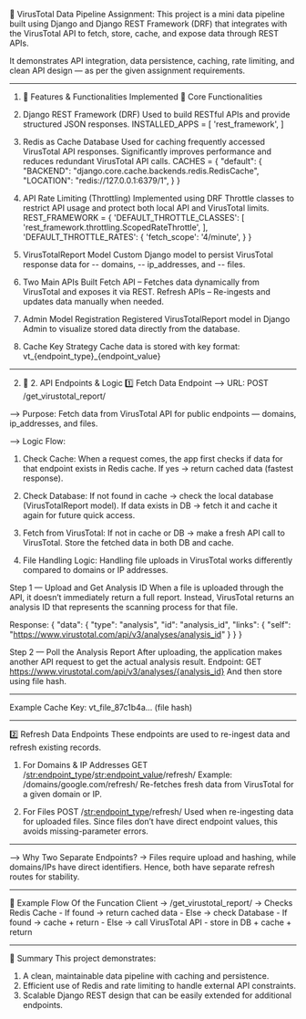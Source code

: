 🧠 VirusTotal Data Pipeline Assignment:
This project is a mini data pipeline built using Django and Django REST Framework (DRF) that integrates with the VirusTotal API to fetch, store, cache, and expose data through REST APIs.

It demonstrates API integration, data persistence, caching, rate limiting, and clean API design — as per the given assignment requirements.

-----------------------------------------------------------
1. 🚀 Features & Functionalities Implemented
🧩 Core Functionalities

1. Django REST Framework (DRF)
Used to build RESTful APIs and provide structured JSON responses.
INSTALLED_APPS = [
    'rest_framework',
]

2. Redis as Cache Database
Used for caching frequently accessed VirusTotal API responses.
Significantly improves performance and reduces redundant VirusTotal API calls.
CACHES = {
    "default": {
        "BACKEND": "django.core.cache.backends.redis.RedisCache",
        "LOCATION": "redis://127.0.0.1:6379/1",
    }
}

3. API Rate Limiting (Throttling)
Implemented using DRF Throttle classes to restrict API usage and protect both local API and VirusTotal limits.
REST_FRAMEWORK = {
    'DEFAULT_THROTTLE_CLASSES': [
        'rest_framework.throttling.ScopedRateThrottle',
    ],
    'DEFAULT_THROTTLE_RATES': {
        'fetch_scope': '4/minute',
    }
}

4. VirusTotalReport Model
Custom Django model to persist VirusTotal response data for
 -- domains,
 -- ip_addresses, and
 -- files.

5. Two Main APIs Built
Fetch API – Fetches data dynamically from VirusTotal and exposes it via REST.
Refresh APIs – Re-ingests and updates data manually when needed.

6. Admin Model Registration
Registered VirusTotalReport model in Django Admin to visualize stored data directly from the database.

7. Cache Key Strategy
Cache data is stored with key format:
vt_{endpoint_type}_{endpoint_value}

-----------------------------------------------------------
2. 🧠 2. API Endpoints & Logic
1️⃣ Fetch Data Endpoint
--> URL:
POST /get_virustotal_report/

--> Purpose:
Fetch data from VirusTotal API for public endpoints — domains, ip_addresses, and files.

--> Logic Flow:
1. Check Cache:
When a request comes, the app first checks if data for that endpoint exists in Redis cache.
If yes → return cached data (fastest response).

2. Check Database:
If not found in cache → check the local database (VirusTotalReport model).
If data exists in DB → fetch it and cache it again for future quick access.

3. Fetch from VirusTotal:
If not in cache or DB → make a fresh API call to VirusTotal.
Store the fetched data in both DB and cache.

4. File Handling Logic:
Handling file uploads in VirusTotal works differently compared to domains or IP addresses.

Step 1 — Upload and Get Analysis ID
When a file is uploaded through the API, it doesn’t immediately return a full report.
Instead, VirusTotal returns an analysis ID that represents the scanning process for that file.

Response:
{
  "data": {
    "type": "analysis",
    "id": "analysis_id",
    "links": {
      "self": "https://www.virustotal.com/api/v3/analyses/analysis_id"
    }
  }
}

Step 2 — Poll the Analysis Report
After uploading, the application makes another API request to get the actual analysis result.
Endpoint: 
GET https://www.virustotal.com/api/v3/analyses/{analysis_id}
And then store using file hash.

---
Example Cache Key:
vt_file_87c1b4a... (file hash)

----
2️⃣ Refresh Data Endpoints
These endpoints are used to re-ingest data and refresh existing records.

1. For Domains & IP Addresses
GET /<str:endpoint_type>/<str:endpoint_value>/refresh/
Example: /domains/google.com/refresh/
Re-fetches fresh data from VirusTotal for a given domain or IP.

2. For Files
POST /<str:endpoint_type>/refresh/
Used when re-ingesting data for uploaded files.
Since files don’t have direct endpoint values, this avoids missing-parameter errors.

---
--> Why Two Separate Endpoints?
→ Files require upload and hashing, while domains/IPs have direct identifiers.
Hence, both have separate refresh routes for stability.


----------------------------------
🧪 Example Flow Of the Funcation
Client → /get_virustotal_report/ 
       → Checks Redis Cache 
          - If found → return cached data
          - Else → check Database 
              - If found → cache + return
              - Else → call VirusTotal API 
                    - store in DB + cache + return


----------------------------------
👏 Summary
This project demonstrates:

1. A clean, maintainable data pipeline with caching and persistence.
2. Efficient use of Redis and rate limiting to handle external API constraints.
3. Scalable Django REST design that can be easily extended for additional endpoints.